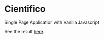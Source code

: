 # Cientifico

Single Page Application with Vanilla Javascript

See the result <a href="https://lucianomareco.github.io/cientifico/">here</a>.
